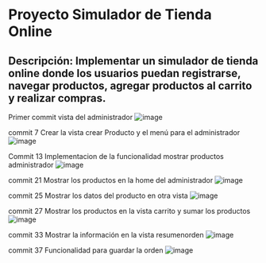 # Proyecto Simulador de Tienda Online
## Descripción: Implementar un simulador de tienda online donde los usuarios puedan registrarse, navegar productos, agregar productos al carrito y realizar compras.
Primer commit vista del administrador
![image](https://github.com/ch3p3l1t0/Spring-ecommerce/assets/78379421/0c4553a7-12d9-41e7-bf65-a64b6c2d25f1)

commit 7
Crear la vista crear Producto y el menú para el administrador
![image](https://github.com/ch3p3l1t0/Spring-ecommerce/assets/78379421/5523869c-2008-4c38-9f4a-aaef03f33f8d)

Commit 13 
Implementacion de la funcionalidad mostrar productos administrador
![image](https://github.com/ch3p3l1t0/Spring-ecommerce/assets/78379421/ff0765b6-95df-4874-b0f2-151a1a1d9d56)

commit 21 
Mostrar los productos en la home del administrador
![image](https://github.com/ch3p3l1t0/Spring-ecommerce/assets/78379421/68eac27a-a153-4fcf-9436-ce4f38b29281)

commit 25
Mostrar los datos del producto en otra vista
![image](https://github.com/ch3p3l1t0/Spring-ecommerce/assets/78379421/43162b8c-e9a1-470c-90cf-40ad8f331b8d)

commit 27 
Mostrar los productos en la vista carrito y sumar los productos
![image](https://github.com/ch3p3l1t0/Spring-ecommerce/assets/78379421/548ce9fd-a4a6-4f8e-913a-b8496b5f4a7e)

commit 33
Mostrar la información en la vista resumenorden 
![image](https://github.com/ch3p3l1t0/Spring-ecommerce/assets/78379421/ddde61e9-36c4-4f56-ba86-ab1029d4d13b)


commit 37 
 Funcionalidad para guardar la orden
![image](https://github.com/ch3p3l1t0/Spring-ecommerce/assets/78379421/c80b627c-5e23-455b-9bbe-e7eb663a3171)

